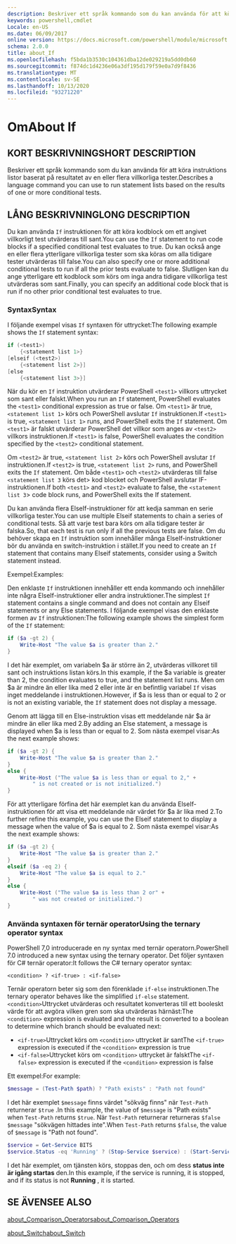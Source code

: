 ```yaml
---
description: Beskriver ett språk kommando som du kan använda för att köra instruktions listor baserat på resultatet av en eller flera villkorliga tester.
keywords: powershell,cmdlet
Locale: en-US
ms.date: 06/09/2017
online version: https://docs.microsoft.com/powershell/module/microsoft.powershell.core/about/about_if?view=powershell-7&WT.mc_id=ps-gethelp
schema: 2.0.0
title: about_If
ms.openlocfilehash: f5bda1b3530c104361dba12de029219a5dd0db60
ms.sourcegitcommit: f874dc1d4236e06a3df195d179f59e0a7d9f8436
ms.translationtype: MT
ms.contentlocale: sv-SE
ms.lasthandoff: 10/13/2020
ms.locfileid: "93271220"
---
```

# <a name="about-if"></a><span data-ttu-id="39d32-104">Om</span><span class="sxs-lookup"><span data-stu-id="39d32-104">About If</span></span>

## <a name="short-description"></a><span data-ttu-id="39d32-105">KORT BESKRIVNING</span><span class="sxs-lookup"><span data-stu-id="39d32-105">SHORT DESCRIPTION</span></span>
<span data-ttu-id="39d32-106">Beskriver ett språk kommando som du kan använda för att köra instruktions listor baserat på resultatet av en eller flera villkorliga tester.</span><span class="sxs-lookup"><span data-stu-id="39d32-106">Describes a language command you can use to run statement lists based on the results of one or more conditional tests.</span></span>

## <a name="long-description"></a><span data-ttu-id="39d32-107">LÅNG BESKRIVNING</span><span class="sxs-lookup"><span data-stu-id="39d32-107">LONG DESCRIPTION</span></span>

<span data-ttu-id="39d32-108">Du kan använda `If` instruktionen för att köra kodblock om ett angivet villkorligt test utvärderas till sant.</span><span class="sxs-lookup"><span data-stu-id="39d32-108">You can use the `If` statement to run code blocks if a specified conditional test evaluates to true.</span></span> <span data-ttu-id="39d32-109">Du kan också ange en eller flera ytterligare villkorliga tester som ska köras om alla tidigare tester utvärderas till false.</span><span class="sxs-lookup"><span data-stu-id="39d32-109">You can also specify one or more additional conditional tests to run if all the prior tests evaluate to false.</span></span> <span data-ttu-id="39d32-110">Slutligen kan du ange ytterligare ett kodblock som körs om inga andra tidigare villkorliga test utvärderas som sant.</span><span class="sxs-lookup"><span data-stu-id="39d32-110">Finally, you can specify an additional code block that is run if no other prior conditional test evaluates to true.</span></span>

### <a name="syntax"></a><span data-ttu-id="39d32-111">Syntax</span><span class="sxs-lookup"><span data-stu-id="39d32-111">Syntax</span></span>

<span data-ttu-id="39d32-112">I följande exempel visas `If` syntaxen för uttrycket:</span><span class="sxs-lookup"><span data-stu-id="39d32-112">The following example shows the `If` statement syntax:</span></span>

```powershell
if (<test1>)
    {<statement list 1>}
[elseif (<test2>)
    {<statement list 2>}]
[else
    {<statement list 3>}]
```

<span data-ttu-id="39d32-113">När du kör en `If` instruktion utvärderar PowerShell `<test1>` villkors uttrycket som sant eller falskt.</span><span class="sxs-lookup"><span data-stu-id="39d32-113">When you run an `If` statement, PowerShell evaluates the `<test1>` conditional expression as true or false.</span></span> <span data-ttu-id="39d32-114">Om `<test1>` är true, `<statement list 1>` körs och PowerShell avslutar `If` instruktionen.</span><span class="sxs-lookup"><span data-stu-id="39d32-114">If `<test1>` is true, `<statement list 1>` runs, and PowerShell exits the `If` statement.</span></span> <span data-ttu-id="39d32-115">Om `<test1>` är falskt utvärderar PowerShell det villkor som anges av `<test2>` villkors instruktionen.</span><span class="sxs-lookup"><span data-stu-id="39d32-115">If `<test1>` is false, PowerShell evaluates the condition specified by the `<test2>` conditional statement.</span></span>

<span data-ttu-id="39d32-116">Om `<test2>` är true, `<statement list 2>` körs och PowerShell avslutar `If` instruktionen.</span><span class="sxs-lookup"><span data-stu-id="39d32-116">If `<test2>` is true, `<statement list 2>` runs, and PowerShell exits the `If` statement.</span></span> <span data-ttu-id="39d32-117">Om både `<test1>` och `<test2>` utvärderas till false `<statement list 3` körs det> kod blocket och PowerShell avslutar IF-instruktionen.</span><span class="sxs-lookup"><span data-stu-id="39d32-117">If both `<test1>` and `<test2>` evaluate to false, the `<statement list 3`> code block runs, and PowerShell exits the If statement.</span></span>

<span data-ttu-id="39d32-118">Du kan använda flera ElseIf-instruktioner för att kedja samman en serie villkorliga tester.</span><span class="sxs-lookup"><span data-stu-id="39d32-118">You can use multiple Elseif statements to chain a series of conditional tests.</span></span> <span data-ttu-id="39d32-119">Så att varje test bara körs om alla tidigare tester är falska.</span><span class="sxs-lookup"><span data-stu-id="39d32-119">So, that each test is run only if all the previous tests are false.</span></span>
<span data-ttu-id="39d32-120">Om du behöver skapa en `If` instruktion som innehåller många ElseIf-instruktioner bör du använda en switch-instruktion i stället.</span><span class="sxs-lookup"><span data-stu-id="39d32-120">If you need to create an `If` statement that contains many Elseif statements, consider using a Switch statement instead.</span></span>

<span data-ttu-id="39d32-121">Exempel:</span><span class="sxs-lookup"><span data-stu-id="39d32-121">Examples:</span></span>

<span data-ttu-id="39d32-122">Den enklaste `If` instruktionen innehåller ett enda kommando och innehåller inte några ElseIf-instruktioner eller andra instruktioner.</span><span class="sxs-lookup"><span data-stu-id="39d32-122">The simplest `If` statement contains a single command and does not contain any Elseif statements or any Else statements.</span></span> <span data-ttu-id="39d32-123">I följande exempel visas den enklaste formen av `If` instruktionen:</span><span class="sxs-lookup"><span data-stu-id="39d32-123">The following example shows the simplest form of the `If` statement:</span></span>

```powershell
if ($a -gt 2) {
    Write-Host "The value $a is greater than 2."
}
```

<span data-ttu-id="39d32-124">I det här exemplet, om variabeln $a är större än 2, utvärderas villkoret till sant och instruktions listan körs.</span><span class="sxs-lookup"><span data-stu-id="39d32-124">In this example, if the $a variable is greater than 2, the condition evaluates to true, and the statement list runs.</span></span> <span data-ttu-id="39d32-125">Men om $a är mindre än eller lika med 2 eller inte är en befintlig variabel `If` visas inget meddelande i instruktionen.</span><span class="sxs-lookup"><span data-stu-id="39d32-125">However, if $a is less than or equal to 2 or is not an existing variable, the `If` statement does not display a message.</span></span>

<span data-ttu-id="39d32-126">Genom att lägga till en Else-instruktion visas ett meddelande när $a är mindre än eller lika med 2.</span><span class="sxs-lookup"><span data-stu-id="39d32-126">By adding an Else statement, a message is displayed when $a is less than or equal to 2.</span></span> <span data-ttu-id="39d32-127">Som nästa exempel visar:</span><span class="sxs-lookup"><span data-stu-id="39d32-127">As the next example shows:</span></span>

```powershell
if ($a -gt 2) {
    Write-Host "The value $a is greater than 2."
}
else {
    Write-Host ("The value $a is less than or equal to 2," +
        " is not created or is not initialized.")
}
```

<span data-ttu-id="39d32-128">För att ytterligare förfina det här exemplet kan du använda ElseIf-instruktionen för att visa ett meddelande när värdet för $a är lika med 2.</span><span class="sxs-lookup"><span data-stu-id="39d32-128">To further refine this example, you can use the Elseif statement to display a message when the value of $a is equal to 2.</span></span> <span data-ttu-id="39d32-129">Som nästa exempel visar:</span><span class="sxs-lookup"><span data-stu-id="39d32-129">As the next example shows:</span></span>

```powershell
if ($a -gt 2) {
    Write-Host "The value $a is greater than 2."
}
elseif ($a -eq 2) {
    Write-Host "The value $a is equal to 2."
}
else {
    Write-Host ("The value $a is less than 2 or" +
        " was not created or initialized.")
}
```

### <a name="using-the-ternary-operator-syntax"></a><span data-ttu-id="39d32-130">Använda syntaxen för ternär operator</span><span class="sxs-lookup"><span data-stu-id="39d32-130">Using the ternary operator syntax</span></span>

<span data-ttu-id="39d32-131">PowerShell 7,0 introducerade en ny syntax med ternär operatorn.</span><span class="sxs-lookup"><span data-stu-id="39d32-131">PowerShell 7.0 introduced a new syntax using the ternary operator.</span></span> <span data-ttu-id="39d32-132">Det följer syntaxen för C# ternär operator:</span><span class="sxs-lookup"><span data-stu-id="39d32-132">It follows the C# ternary operator syntax:</span></span>

```Syntax
<condition> ? <if-true> : <if-false>
```

<span data-ttu-id="39d32-133">Ternär operatorn beter sig som den förenklade `if-else` instruktionen.</span><span class="sxs-lookup"><span data-stu-id="39d32-133">The ternary operator behaves like the simplified `if-else` statement.</span></span> <span data-ttu-id="39d32-134">`<condition>`Uttrycket utvärderas och resultatet konverteras till ett booleskt värde för att avgöra vilken gren som ska utvärderas härnäst:</span><span class="sxs-lookup"><span data-stu-id="39d32-134">The `<condition>` expression is evaluated and the result is converted to a boolean to determine which branch should be evaluated next:</span></span>

- <span data-ttu-id="39d32-135">`<if-true>`Uttrycket körs om `<condition>` uttrycket är sant</span><span class="sxs-lookup"><span data-stu-id="39d32-135">The `<if-true>` expression is executed if the `<condition>` expression is true</span></span>
- <span data-ttu-id="39d32-136">`<if-false>`Uttrycket körs om `<condition>` uttrycket är falskt</span><span class="sxs-lookup"><span data-stu-id="39d32-136">The `<if-false>` expression is executed if the `<condition>` expression is false</span></span>

<span data-ttu-id="39d32-137">Ett exempel:</span><span class="sxs-lookup"><span data-stu-id="39d32-137">For example:</span></span>

```powershell
$message = (Test-Path $path) ? "Path exists" : "Path not found"
```

<span data-ttu-id="39d32-138">I det här exemplet `$message` finns värdet "sökväg finns" när `Test-Path` returnerar `$true` .</span><span class="sxs-lookup"><span data-stu-id="39d32-138">In this example, the value of `$message` is "Path exists" when `Test-Path` returns `$true`.</span></span> <span data-ttu-id="39d32-139">När `Test-Path` returnerar returneras `$false` `$message` "sökvägen hittades inte".</span><span class="sxs-lookup"><span data-stu-id="39d32-139">When `Test-Path` returns `$false`, the value of `$message` is "Path not found".</span></span>

```powershell
$service = Get-Service BITS
$service.Status -eq 'Running' ? (Stop-Service $service) : (Start-Service $service)
```

<span data-ttu-id="39d32-140">I det här exemplet, om tjänsten körs, stoppas den, och om dess **status inte är igång startas** den.</span><span class="sxs-lookup"><span data-stu-id="39d32-140">In this example, if the service is running, it is stopped, and if its status is not **Running** , it is started.</span></span>

## <a name="see-also"></a><span data-ttu-id="39d32-141">SE ÄVEN</span><span class="sxs-lookup"><span data-stu-id="39d32-141">SEE ALSO</span></span>

[<span data-ttu-id="39d32-142">about_Comparison_Operators</span><span class="sxs-lookup"><span data-stu-id="39d32-142">about_Comparison_Operators</span></span>](about_Comparison_Operators.md)

[<span data-ttu-id="39d32-143">about_Switch</span><span class="sxs-lookup"><span data-stu-id="39d32-143">about_Switch</span></span>](about_Switch.md)
